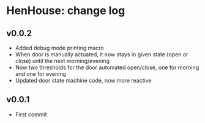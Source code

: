 HenHouse: change log
=======================

v0.0.2
-------

* Added debug mode printing macro
* When door is manually actuated, it now stays in given state (open or close) until the next morning/evening
* Now two thresholds for the door automated open/close, one for morning and one for evening
* Updated door state machine code, now more reactive

v0.0.1
-------

* First commit